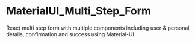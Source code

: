 # MaterialUI_Multi_Step_Form
React multi step form with multiple components including user &amp; personal details, confirmation and success using Material-UI
